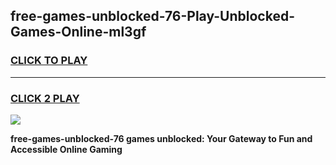 
## free-games-unblocked-76-Play-Unblocked-Games-Online-ml3gf
<h3>
<a href="https://premium76.site?title=free-games-unblocked-76&ref=25A">CLICK TO PLAY</a></h3>
<hr>

<h3>
<a href="https://premium76.site?title=free-games-unblocked-76&ref=25A">CLICK 2 PLAY</a>
  
</h3>

<a href="https://premium76.site?title=free-games-unblocked-76&ref=25A"><img src="https://clearcache.store/games.png"></a>


**free-games-unblocked-76 games unblocked: Your Gateway to Fun and Accessible Online Gaming**
